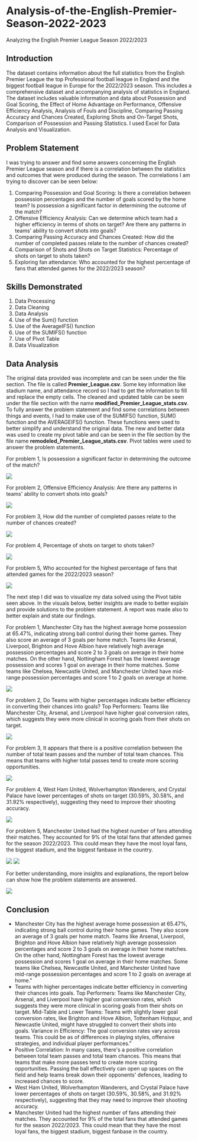 # Analysis-of-the-English-Premier-Season-2022-2023
Analyzing the English Premier League Season 2022/2023 

## Introduction
The dataset contains information about the full statistics from the English Premier League the top Professional football league in England and the biggest football league in Europe for the 2022/2023 season. This includes a comprehensive dataset and accompanying analysis of statistics in England. The dataset includes valuable information and data about Possession and Goal Scoring, the Effect of Home Advantage on Performance, Offensive Efficiency Analysis, Analysis of Fouls and Discipline, Comparing Passing Accuracy and Chances Created, Exploring Shots and On-Target Shots, Comparison of Possession and Passing Statistics. I used Excel for Data Analysis and Visualization.

## Problem Statement
I was trying to answer and find some answers concerning the English Premier League season and if there is a correlation between the statistics and outcomes that were produced during the season. The correlations I am trying to discover can be seen below:
1.	Comparing Possession and Goal Scoring: Is there a correlation between possession percentages and the number of goals scored by the home team? Is possession a significant factor in determining the outcome of the match?
2.	Offensive Efficiency Analysis: Can we determine which team had a higher efficiency in terms of shots on target? Are there any patterns in teams' ability to convert shots into goals?
3.	Comparing Passing Accuracy and Chances Created: How did the number of completed passes relate to the number of chances created?
4.	Comparison of Shots and Shots on Target Statistics: Percentage of shots on target to shots taken?
5.	Exploring fan attendance: Who accounted for the highest percentage of fans that attended games for the 2022/2023 season?


## Skills Demonstrated
1. Data  Processing
2. Data Cleaning
3. Data Analysis
4. Use of the Sum() function
5. Use of the AverageIFS() function
6. Use of the SUMIFS() function
7. Use of Pivot Table
8. Data Visualization

## Data Analysis
The original data provided was incomplete and can be seen under the file section. The file is called **Premier_League.csv**. Some key information like stadium name, and attendance record so I had to get the information to fill and replace the empty cells. The cleaned and updated table can be seen under the file section with the name **modified_Premier_League_stats.csv**. To fully answer the problem statement and find some correlations between things and events, I had to make use of the SUMIFS() function, SUM() function and the AVERAGEIFS() function. These functions were used to better simplify and understand the original data. The new and better data was used to create my pivot table and can be seen in the file section by the file name **remodeled_Premier_League_stats.csv**.
Pivot tables were used to answer the problem statements.

For problem 1, Is possession a significant factor in determining the outcome of the match?

![](pic1.png)

For problem 2, Offensive Efficiency Analysis: Are there any patterns in teams' ability to convert shots into goals?

![](pic2b.png)

For problem 3, How did the number of completed passes relate to the number of chances created?

![](pic3.png)

For problem 4, Percentage of shots on target to shots taken?

![](pic4.png)

For problem 5, Who accounted for the highest percentage of fans that attended games for the 2022/2023 season?

![](pic5.png)

The next step I did was to visualize my data solved using the Pivot table seen above. In the visuals below, better insights are made to better explain and provide solutions to the problem statement. A report was made also to better explain and state our findings.

For problem 1, Manchester City has the highest average home possession at 65.47%, indicating strong ball control during their home games. They also score an average of 3 goals per home match. Teams like Arsenal, Liverpool, Brighton and Hove Albion have relatively high average possession percentages and score 2 to 3 goals on average in their home matches. On the other hand, Nottingham Forest has the lowest average possession and scores 1 goal on average in their home matches. Some teams like Chelsea, Newcastle United, and Manchester United have mid-range possession percentages and score 1 to 2 goals on average at home.

![](visual1.png)

For problem 2, Do Teams with higher percentages indicate better efficiency in converting their chances into goals?
Top Performers: Teams like Manchester City, Arsenal, and Liverpool have higher goal conversion rates, which suggests they were more clinical in scoring goals from their shots on target.

![](visual2.png)

For problem 3, It appears that there is a positive correlation between the number of total team passes and the number of total team chances. This means that teams with higher total passes tend to create more scoring opportunities.

![](visual3.png)

For problem 4, West Ham United, Wolverhampton Wanderers, and Crystal Palace have lower percentages of shots on target (30.59%, 30.58%, and 31.92% respectively), suggesting they need to improve their shooting accuracy.

![](visual4.png)

For problem 5, Manchester United had the highest number of fans attending their matches. They accounted for 9% of the total fans that attended games for the season 2022/2023. This could mean they have the most loyal fans, the biggest stadium, and the biggest fanbase in the country.

![](visual5c.png)                                                                        ![](visual5d.png)                              

For better understanding, more insights and explanations, the report below can show how the problem statements are answered.

![](report.png)

## Conclusion
- Manchester City has the highest average home possession at 65.47%, indicating strong ball control during their home games. They also score an average of 3 goals per home match. Teams like Arsenal, Liverpool, Brighton and Hove Albion have relatively high average possession percentages and score 2 to 3 goals on average in their home matches.
On the other hand, Nottingham Forest has the lowest average possession and scores 1 goal on average in their home matches. Some teams like Chelsea, Newcastle United, and Manchester United have mid-range possession percentages and score 1 to 2 goals on average at home."
- Teams with higher percentages indicate better efficiency in converting their chances into goals. Top Performers: Teams like Manchester City, Arsenal, and Liverpool have higher goal conversion rates, which suggests they were more clinical in scoring goals from their shots on target. Mid-Table and Lower Teams: Teams with slightly lower goal conversion rates, like Brighton and Hove Albion, Tottenham Hotspur, and Newcastle United, might have struggled to convert their shots into goals.
Variance in Efficiency: The goal conversion rates vary across teams. This could be as of differences in playing styles, offensive strategies, and individual player performances."
- Positive Correlation: In many cases, there's a positive correlation between total team passes and total team chances. This means that teams that make more passes tend to create more scoring opportunities. Passing the ball effectively can open up spaces on the field and help teams break down their opponents' defences, leading to increased chances to score.
- West Ham United, Wolverhampton Wanderers, and Crystal Palace have lower percentages of shots on target (30.59%, 30.58%, and 31.92% respectively), suggesting that they may need to improve their shooting accuracy.
- Manchester United had the highest number of fans attending their matches. They accounted for 9% of the total fans that attended games for the season 2022/2023. This could mean that they have the most loyal fans, the biggest stadium, biggest fanbase in the country.



